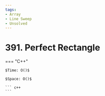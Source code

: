 ```yaml
---
tags:
- Array
- Line Sweep
- Unsolved
---
```



# 391. Perfect Rectangle

=== "C++"

    $Time: O()$

    $Space: O()$

    ``` c++
    ```
